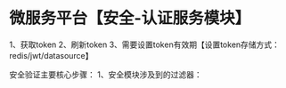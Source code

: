 # 微服务平台【安全-认证服务模块】

1、获取token
2、刷新token
3、需要设置token有效期【设置token存储方式：redis/jwt/datasource】



安全验证主要核心步骤：
1、安全模块涉及到的过滤器：
